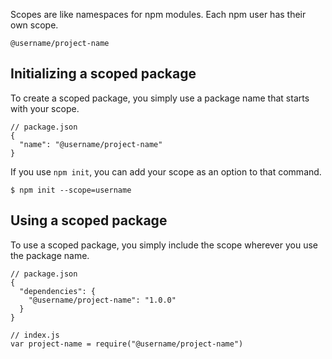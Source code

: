 <!--
title: 13 - Working with scoped packages
featured: true
-->

Scopes are like namespaces for npm modules. Each npm user has their own scope.

```
@username/project-name
```

## Initializing a scoped package

To create a scoped package, you simply use a package name that starts with your scope.

```
// package.json
{
  "name": "@username/project-name"
}
```

If you use `npm init`, you can add your scope as an option to that command.

```
$ npm init --scope=username
```

## Using a scoped package

To use a scoped package, you simply include the scope wherever you use the package name.

```
// package.json
{
  "dependencies": {
    "@username/project-name": "1.0.0"
  }
}
```

```
// index.js
var project-name = require("@username/project-name")
```
